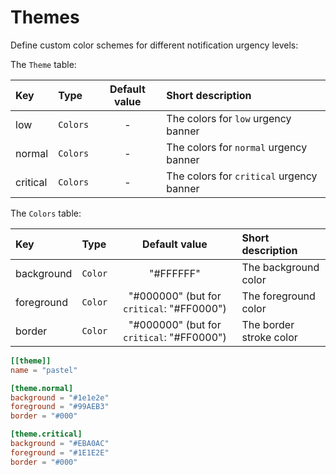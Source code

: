 # Themes

Define custom color schemes for different notification urgency levels:

The `Theme` table:

| Key      | Type     | Default value | Short description                        |
| :------- | :------- | :-----------: | :--------------------------------------- |
| low      | `Colors` |       -       | The colors for `low` urgency banner      |
| normal   | `Colors` |       -       | The colors for `normal` urgency banner   |
| critical | `Colors` |       -       | The colors for `critical` urgency banner |

The `Colors` table:

| Key        | Type    |               Default value               | Short description       |
| :--------- | :------ | :---------------------------------------: | :---------------------- |
| background | `Color` |                 "#FFFFFF"                 | The background color    |
| foreground | `Color` | "#000000" (but for `critical`: "#FF0000") | The foreground color    |
| border     | `Color` | "#000000" (but for `critical`: "#FF0000") | The border stroke color |

```toml
[[theme]]
name = "pastel"

[theme.normal]
background = "#1e1e2e"
foreground = "#99AEB3"
border = "#000"

[theme.critical]
background = "#EBA0AC"
foreground = "#1E1E2E"
border = "#000"
```
